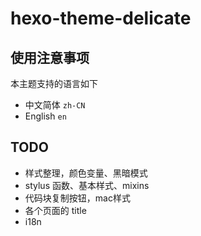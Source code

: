 # hexo-theme-delicate

## 使用注意事项
本主题支持的语言如下
- 中文简体 `zh-CN`
- English `en`

## TODO
- 样式整理，颜色变量、黑暗模式
- stylus 函数、基本样式、mixins
- 代码块复制按钮，mac样式
- 各个页面的 title
- i18n
